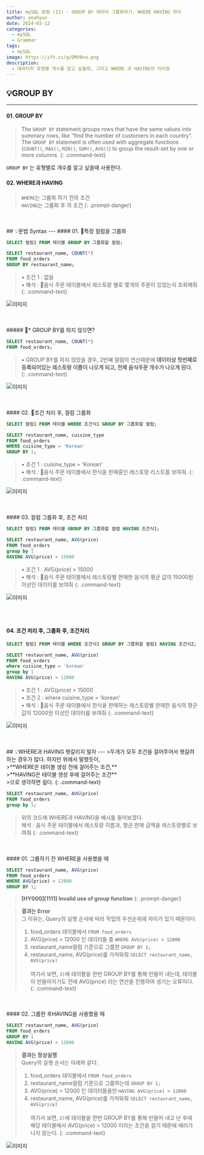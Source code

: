 ```yaml
---
title: mySQL 문법 (11) - GROUP BY 데이터 그룹화하기, WHERE HAVING 차이
author: yeahyun
date: 2024-03-12
categories:
  - mySQL
  - Grammarㅤ
tags:
  - mySQL
image: https://ifh.cc/g/DMV0va.png
description:
  - 데이터의 유형별 개수를 알고 싶을때, 그리고 WHERE 과 HAVING의 차이점
---
```

## 💡GROUP BY
---
#### 01. GROUP BY

>The `GROUP BY` statement groups rows that have the same values into summary rows, like "find the number of customers in each country". <br/>
>The `GROUP BY` statement is often used with aggregate functions (`COUNT()`, `MAX()`, `MIN()`, `SUM()`, `AVG()`) to group the result-set by one or more columns.
{: .command-text}

`GROUP BY` 는 유형별로 개수를 알고 싶을때 사용한다.

#### 02. WHERE과 HAVING

>`WHERE`는 그룹화 하기 전의 조건   
>`HAVING`는 그룹화 후 의 조건
{: .prompt-danger}


<br>
<br>
## 💡문법 Syntax
---
#### 01. 특정 컬럼을 그룹화

```sql
SELECT 컬럼1 FROM 테이블 GROUP BY 그룹화할 컬럼;
```

```sql
SELECT restaurant_name, COUNT(*) 
FROM food_orders 
GROUP BY restaurant_name;
```

>• 조건 1 : 없음<br/>
>• 해석 : 음식 주문 테이블에서 레스토랑 별로 몇개의 주문이 있었는지 조회해줘
{: .command-text}

![이미지](https://ifh.cc/g/C9HVJM.png)

<br>
<br>
##### * GROUP BY를 하지 않으면?

```sql
SELECT restaurant_name, COUNT(*) 
FROM food_orders;
```

>• GROUP BY를 하지 않았을 경우, 2번째 컬럼의 연산때문에 **데이터상 첫번째로 등록되어있는 레스토랑 이름이 나오게 되고, 전체 음식주문 개수가 나오게 된다.**
{: .command-text}

![이미지](https://ifh.cc/g/1r3Qwh.png)

<br>
<br>
#### 02. 조건 처리 후, 컬럼 그룹화

```sql
SELECT 컬럼1 FROM 테이블 WHERE 조건식1 GROUP BY 그룹화할 컬럼;
```

```sql
SELECT restaurant_name, cuisine_type 
FROM food_orders 
WHERE cuisine_type = 'Korean' 
GROUP BY 1;
```

>• 조건 1 : cuisine_type = 'Korean' <br/>
>• 해석 : 음식 주문 테이블에서 한식을 판매중인 레스토랑 리스트를 보여줘.
{: .command-text}

![이미지](https://ifh.cc/g/O37BO8.png)

<br>
<br>
#### 03. 컬럼 그룹화 후, 조건 처리

```sql
SELECT 컬럼1 FROM 테이블 GROUP BY 그룹화할 컬럼 HAVING 조건식1;
```

```sql
SELECT restaurant_name, AVG(price) 
FROM food_orders 
group by 1
HAVING AVG(price) > 15000
```

>• 조건 1 : AVG(price) > 15000<br/>
>• 해석 : 음식 주문 테이블에서 레스토랑별 판매한 음식의 평균 값이 15000원 이상인 데이터를 보여줘
{: .command-text}

![이미지](https://ifh.cc/g/wjRg4k.png)


<br>
<br>

#### 04. 조건 처리 후, 그룹화 후, 조건처리

```sql
SELECT 컬럼1 FROM 테이블 WHERE 조건식1 GROUP BY 그룹화할 컬럼1 HAVING 조건식2;
```

```sql
SELECT restaurant_name, AVG(price)  
FROM food_orders  
where cuisine_type = 'korean'  
group by 1  
HAVING AVG(price) > 12000
```

>• 조건 1 : AVG(price) > 15000 <br/>
>• 조건 2 : where cuisine_type = 'korean'<br/>
>• 해석 : 음식 주문 테이블에서 한식을 판매하는 레스토랑별 판매한 음식의 평균 값이 12000원 이상인 데이터를 보여줘
{: .command-text}

![이미지](https://ifh.cc/g/3zMGDC.png)


<br>
<br>
## 💡WHERE과 HAVING 헷갈리지 말자
---
>두개가 모두 조건을 걸어주어서 헷갈려 하는 경우가 많다. 하지만 위에서 말했듯이,<br/>
>**WHERE은 테이블 생성 전에 걸어주는 조건,**<br/>
>**HAVING은 테이블 생성 후에 걸어주는 조건**<br/>
>으로 생각하면 쉽다.
{: .command-text}

```sql
SELECT restaurant_name, AVG(price) 
FROM food_orders
group by 1;
```

>위의 코드에 WHERE과 HAVING을 예시를 들어보겠다.<br/>
>해석 : 음식 주문 테이블에서 레스토랑 이름과, 평균 판매 금액을 레스토랑별로 보여줘
{: .command-text}

<br>
<br>
#### 01. 그룹하기 전 WHERE을 사용했을 때

```sql
SELECT restaurant_name, AVG(price) 
FROM food_orders
WHERE AVG(price) > 12000
GROUP BY 1;
```

>**[HY000][1111] Invalid use of group function**
{: .prompt-danger}

>**결과는 Error**<br/>
>그 이유는, Query의 실행 순서에 따라 작업의 우선순위에 차이가 있기 때문이다.   <br/>
>  1) food_orders 테이블에서 `FROM food_orders`<br/>
>  2) AVG(price) > 12000 인 데이터들 중 `WHERE AVG(price) > 12000`<br/>
>  3) restaurant_name컬럼 기준으로 그룹한 `GROUP BY 1;`<br/>
>  4) restaurant_name, AVG(price)를 가져와줘 `SELECT restaurant_name, AVG(price)`<br/>  
>여기서 보면, `3)`에 테이블을 한번 GROUP BY를 통해 만들어 내는데, 테이블이 만들어지기도 전에 AVG(price) 라는 연산을 진행하여 생기는 오류이다.
{: .command-text}

<br>
<br>
#### 02. 그룹한 후HAVING을 사용했을 때

```sql
SELECT restaurant_name, AVG(price) 
FROM food_orders
GROUP BY 1
HAVING AVG(price) > 12000
```


>**결과는 정상실행**<br/>
>Query의 실행 순서는 아래와 같다.<br/>
>  1) food_orders 테이블에서 `FROM food_orders`<br/>
>  2) restaurant_name컬럼 기준으로 그룹하는데  `GROUP BY 1;`<br/>
>  3) AVG(price) > 12000 인 데이터들을만 `HAVING AVG(price) > 12000`<br/>
>  4) restaurant_name, AVG(price)를 가져와줘 `SELECT restaurant_name, AVG(price)`<br/>   
>여기서 보면, `2)`에 테이블을 한번 GROUP BY를 통해 만들어 내고 난 후에 해당 테이블에서 AVG(price) > 12000 이라는 조건을 걸기 때문에 에러가 나지 않는다.
{: .command-text}

![이미지](https://ifh.cc/g/A4jwnA.png)